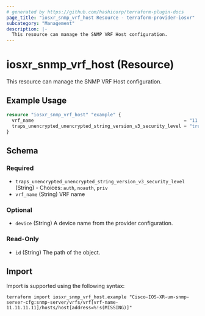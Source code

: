 ```yaml
---
# generated by https://github.com/hashicorp/terraform-plugin-docs
page_title: "iosxr_snmp_vrf_host Resource - terraform-provider-iosxr"
subcategory: "Management"
description: |-
  This resource can manage the SNMP VRF Host configuration.
---
```


# iosxr_snmp_vrf_host (Resource)

This resource can manage the SNMP VRF Host configuration.

## Example Usage

```terraform
resource "iosxr_snmp_vrf_host" "example" {
  vrf_name                                                       = "11.11.11.11"
  traps_unencrypted_unencrypted_string_version_v3_security_level = "true"
}
```

<!-- schema generated by tfplugindocs -->
## Schema

### Required

- `traps_unencrypted_unencrypted_string_version_v3_security_level` (String) - Choices: `auth`, `noauth`, `priv`
- `vrf_name` (String) VRF name

### Optional

- `device` (String) A device name from the provider configuration.

### Read-Only

- `id` (String) The path of the object.

## Import

Import is supported using the following syntax:

```shell
terraform import iosxr_snmp_vrf_host.example "Cisco-IOS-XR-um-snmp-server-cfg:snmp-server/vrfs/vrf[vrf-name-11.11.11.11]/hosts/host[address=%!s(MISSING)]"
```
